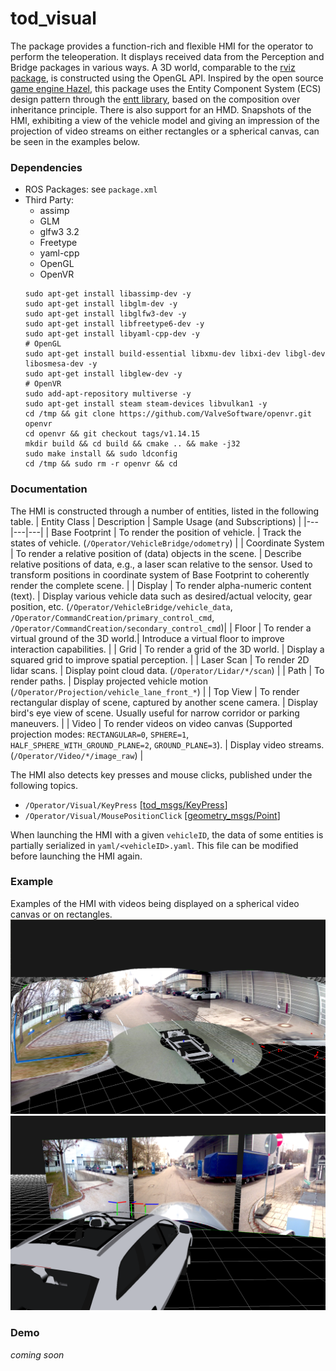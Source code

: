 # tod_visual
The package provides a function-rich and flexible HMI for the operator to perform the teleoperation.
It displays received data from the Perception and Bridge packages in various ways.
A 3D world, comparable to the [rviz package](http://wiki.ros.org/rviz), is constructed using the OpenGL API. Inspired by the open
source [game engine Hazel](https://github.com/TheCherno/Hazel), this package uses the Entity Component System (ECS) design pattern through the
[entt library](https://skypjack.github.io/entt/), based on the composition over inheritance principle. There is also support for an HMD.
Snapshots of the HMI, exhibiting a view of the vehicle model and giving an impression of the projection of video streams
on either rectangles or a spherical canvas, can be seen in the examples below.

### Dependencies
  * ROS Packages: see `package.xml`
  * Third Party:
    * assimp
    * GLM
    * glfw3 3.2
    * Freetype
    * yaml-cpp
    * OpenGL
    * OpenVR
    ```
    sudo apt-get install libassimp-dev -y
    sudo apt-get install libglm-dev -y
    sudo apt-get install libglfw3-dev -y
    sudo apt-get install libfreetype6-dev -y
    sudo apt-get install libyaml-cpp-dev -y
    # OpenGL
    sudo apt-get install build-essential libxmu-dev libxi-dev libgl-dev libosmesa-dev -y
    sudo apt-get install libglew-dev -y
    # OpenVR
    sudo add-apt-repository multiverse -y
    sudo apt-get install steam steam-devices libvulkan1 -y
    cd /tmp && git clone https://github.com/ValveSoftware/openvr.git openvr
    cd openvr && git checkout tags/v1.14.15
    mkdir build && cd build && cmake .. && make -j32
    sudo make install && sudo ldconfig
    cd /tmp && sudo rm -r openvr && cd
    ```

### Documentation
The HMI is constructed through a number of entities, listed in the following table. 
| Entity Class | Description | Sample Usage (and Subscriptions) |
|---|---|---|
| Base Footprint | To render the position of vehicle. | Track the states of vehicle. (`/Operator/VehicleBridge/odometry`) |
| Coordinate System | To render a relative position of (data) objects in the scene. | Describe relative positions of data, e.g., a laser scan relative to the sensor. Used to transform positions in coordinate system of Base Footprint to coherently render the complete scene. |
| Display | To render alpha-numeric content (text). | Display various vehicle data such as desired/actual velocity, gear position, etc. (`/Operator/VehicleBridge/vehicle_data`, `/Operator/CommandCreation/primary_control_cmd`, `/Operator/CommandCreation/secondary_control_cmd`)|
| Floor | To render a virtual ground of the 3D world.| Introduce a virtual floor to improve interaction capabilities. |
| Grid | To render a grid of the 3D world. | Display a squared grid to improve spatial perception. |
| Laser Scan | To render 2D lidar scans. | Display point cloud data. (`/Operator/Lidar/*/scan`) |
| Path | To render paths. | Display projected vehicle motion (`/Operator/Projection/vehicle_lane_front_*`) |
| Top View | To render rectangular display of scene, captured by another scene camera. | Display bird's eye view of scene. Usually useful for narrow corridor or parking maneuvers. |
| Video | To render videos on video canvas (Supported projection modes: `RECTANGULAR=0`, `SPHERE=1`, `HALF_SPHERE_WITH_GROUND_PLANE=2`, `GROUND_PLANE=3`). | Display video streams. (`/Operator/Video/*/image_raw`) |

The HMI also detects key presses and mouse clicks, published under the following topics. 
  * `/Operator/Visual/KeyPress` [[tod_msgs/KeyPress](https://github.com/TUMFTM/tod_common/blob/master/tod_msgs/msg/KeyPress.msg)]
  * `/Operator/Visual/MousePositionClick` [[geometry_msgs/Point](http://docs.ros.org/en/melodic/api/geometry_msgs/html/msg/Point.html)]

When launching the HMI with a given `vehicleID`, the data of some entities is partially serialized in `yaml/<vehicleID>.yaml`. This file can be modified before launching the HMI again. 


### Example
Examples of the HMI with videos being displayed on a spherical video canvas or on rectangles.
![Alt](doc/visual_sphere.png "display of videos on sphere")
![Alt](doc/visual_rectangle.png "display of videos on rectangles")


### Demo
*coming soon*
